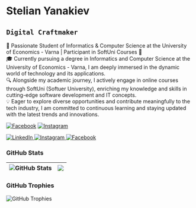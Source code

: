 # Stelian Yanakiev

## `Digital Craftmaker` ##

🚀 Passionate Student of Informatics & Computer Science at the University of Economics - Varna | Participant in SoftUni Courses 🌟</br>
🎓 Currently pursuing a degree in Informatics and Computer Science at the University of Economics - Varna, I am deeply immersed in the dynamic world of technology and its applications.</br>
🔍 Alongside my academic journey, I actively engage in online courses through SoftUni (Softuer University), enriching my knowledge and skills in cutting-edge software development and IT concepts.</br>
💡 Eager to explore diverse opportunities and contribute meaningfully to the tech industry, I am committed to continuous learning and staying updated with the latest trends and innovations.</br>


[![Facebook](https://img.shields.io/badge/-Facebook-00B2FF?style=flat-square&logo=Facebook&logoColor=white)](https://www.facebook.com/stelian.yanakiev)
[![Instagram](https://img.shields.io/badge/-Instagram-e4405f?style=flat-square&logo=Instagram&logoColor=white)](https://www.instagram.com/stelian_yanakiev/)
<p align="left">
   <a href="https://www.linkedin.com/in/stelian-yanakiev-6ba057168/" target="_blank">
      <img alt="LinkedIn" title="Connect on LinkedIn" src="https://img.shields.io/badge/LinkedIn-Connect-blue?style=for-the-badge&logo=linkedin&logoColor=white&labelColor=0A66C2"/>
   </a>
   <a href="https://www.instagram.com/stelian_yanakiev/" target="_blank">
      <img alt="Instagram" title="Follow on Instagram" src="https://img.shields.io/badge/Instagram-Follow-DD2A7B?style=for-the-badge&logo=instagram&logoColor=white&labelColor=C13584"/>
   </a>
   <a href="https://www.facebook.com/stelian.yanakiev" target="_blank">
      <img alt="Facebook" title="Follow on Facebook" src="https://img.shields.io/badge/Facebook-Follow-1877F2?style=for-the-badge&logo=facebook&logoColor=white&labelColor=4267B2"/>
   </a>
</p>



### GitHub Stats

| <img align="center" src="https://github-readme-stats.vercel.app/api?username=StelianY11&count_private=true&show_icons=true&include_all_commits=true&hide_border=true&hide=contribs" alt="GitHub Stats" /> | <img align="center" src="https://github-readme-stats.vercel.app/api/top-langs/?username=StelianY11&layout=compact&hide_border=true" /> |
| ------------- | ------------- |

### GitHub Trophies

<img align="center" src="https://github-profile-trophy.vercel.app/?username=StelianY11=-C,-B" alt="GitHub Trophies" />
